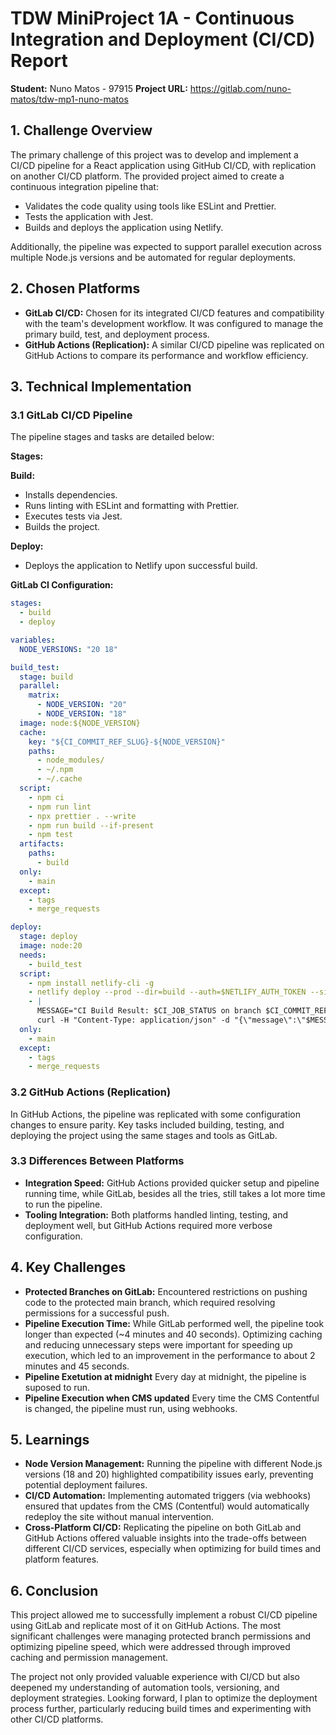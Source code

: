 # TDW MiniProject 1A - Continuous Integration and Deployment (CI/CD) Report

**Student:** Nuno Matos - 97915
**Project URL:** https://gitlab.com/nuno-matos/tdw-mp1-nuno-matos

## 1. Challenge Overview
The primary challenge of this project was to develop and implement a CI/CD pipeline for a React application using GitHub CI/CD, with replication on another CI/CD platform. The provided project aimed to create a continuous integration pipeline that:

- Validates the code quality using tools like ESLint and Prettier.
- Tests the application with Jest.
- Builds and deploys the application using Netlify.

Additionally, the pipeline was expected to support parallel execution across multiple Node.js versions and be automated for regular deployments.

## 2. Chosen Platforms
- **GitLab CI/CD:** Chosen for its integrated CI/CD features and compatibility with the team's development workflow. It was configured to manage the primary build, test, and deployment process.
- **GitHub Actions (Replication):** A similar CI/CD pipeline was replicated on GitHub Actions to compare its performance and workflow efficiency.

## 3. Technical Implementation

### 3.1 GitLab CI/CD Pipeline
The pipeline stages and tasks are detailed below:

**Stages:**

**Build:**
- Installs dependencies.
- Runs linting with ESLint and formatting with Prettier.
- Executes tests via Jest.
- Builds the project.

**Deploy:**
- Deploys the application to Netlify upon successful build.

**GitLab CI Configuration:**
```yaml
stages:
  - build
  - deploy

variables:
  NODE_VERSIONS: "20 18"

build_test:
  stage: build
  parallel:
    matrix:
      - NODE_VERSION: "20"
      - NODE_VERSION: "18"
  image: node:${NODE_VERSION}
  cache:
    key: "${CI_COMMIT_REF_SLUG}-${NODE_VERSION}"
    paths:
      - node_modules/
      - ~/.npm
      - ~/.cache
  script:
    - npm ci
    - npm run lint
    - npx prettier . --write
    - npm run build --if-present
    - npm test
  artifacts:
    paths:
      - build
  only:
    - main
  except:
    - tags
    - merge_requests

deploy:
  stage: deploy
  image: node:20
  needs: 
    - build_test
  script:
    - npm install netlify-cli -g
    - netlify deploy --prod --dir=build --auth=$NETLIFY_AUTH_TOKEN --site=$NETLIFY_SITE_ID
    - |
      MESSAGE="CI Build Result: $CI_JOB_STATUS on branch $CI_COMMIT_REF_NAME. View details here: $CI_JOB_URL"
      curl -H "Content-Type: application/json" -d "{\"message\":\"$MESSAGE\"}" "https://prod-140.westeurope.logic.azure.com/443/workflows/6f0e69eda2e7487999064344929457c0/triggers/manual/paths/invoke?..."
  only:
    - main
  except:
    - tags
    - merge_requests

```

### 3.2 GitHub Actions (Replication)

In GitHub Actions, the pipeline was replicated with some configuration changes to ensure parity. Key tasks included building, testing, and deploying the project using the same stages and tools as GitLab.

### 3.3 Differences Between Platforms

- **Integration Speed:** GitHub Actions provided quicker setup and pipeline running time, while GitLab, besides all the tries, still takes a lot more time to run the pipeline.
- **Tooling Integration:** Both platforms handled linting, testing, and deployment well, but GitHub Actions required more verbose configuration.

## 4. Key Challenges

- **Protected Branches on GitLab:** Encountered restrictions on pushing code to the protected main branch, which required resolving permissions for a successful push.
- **Pipeline Execution Time:** While GitLab performed well, the pipeline took longer than expected (~4 minutes and 40 seconds). Optimizing caching and reducing unnecessary steps were important for speeding up execution, which led to an improvement in the performance to about 2 minutes and 45 seconds.
- **Pipeline Exetution at midnight** Every day at midnight, the pipeline is suposed to run.
- **Pipeline Execution when CMS updated** Every time the CMS Contentful is changed, the pipeline must run, using webhooks.

## 5. Learnings

- **Node Version Management:** Running the pipeline with different Node.js versions (18 and 20) highlighted compatibility issues early, preventing potential deployment failures.
- **CI/CD Automation:** Implementing automated triggers (via webhooks) ensured that updates from the CMS (Contentful) would automatically redeploy the site without manual intervention.
- **Cross-Platform CI/CD:** Replicating the pipeline on both GitLab and GitHub Actions offered valuable insights into the trade-offs between different CI/CD services, especially when optimizing for build times and platform features.

## 6. Conclusion

This project allowed me to successfully implement a robust CI/CD pipeline using GitLab and replicate most of it on GitHub Actions. The most significant challenges were managing protected branch permissions and optimizing pipeline speed, which were addressed through improved caching and permission management.

The project not only provided valuable experience with CI/CD but also deepened my understanding of automation tools, versioning, and deployment strategies. Looking forward, I plan to optimize the deployment process further, particularly reducing build times and experimenting with other CI/CD platforms.
